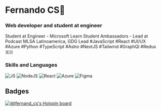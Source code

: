 # Fernando CS🚀
### Web developer and student at engineer
 
Student at Engineer - Microsoft Learn Student Ambassadors - Lead at Podcast MLSA Latinoamerica, GDG Lead #JavaScript #React #UI/UX #Azure #Python #TypeScript #Astro #NextJS #Tailwind #GraphQl #Redux 🇧🇴

### Skills and Languages
![JS](https://img.shields.io/badge/JavaScript-F7DF1E?style=for-the-badge&logo=javascript&logoColor=black)
![NodeJS](https://img.shields.io/badge/Node.js-43853D?style=for-the-badge&logo=node.js&logoColor=white)
![React](https://img.shields.io/badge/React-20232A?style=for-the-badge&logo=react&logoColor=61DAFB)
![Azure](https://img.shields.io/badge/Microsoft_Azure-0089D6?style=for-the-badge&logo=microsoft-azure&logoColor=white)
![Figma](https://img.shields.io/badge/figma-%23F24E1E.svg?style=for-the-badge&logo=figma&logoColor=white)

## Badges
[![@lfernand_cs's Holopin board](https://holopin.me/lfernand_cs)](https://holopin.io/@lfernand_cs)



